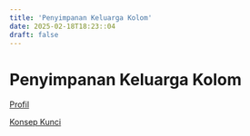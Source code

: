 ```yaml
---
title: 'Penyimpanan Keluarga Kolom'
date: 2025-02-18T18:23::04
draft: false
---
```


# Penyimpanan Keluarga Kolom

[Profil](Penyimpanan%20Keluarga%20Kolom%2076fffa71955846179f7eda80908acdc8/Profil%20878b6879bb7d47f1b5ebb26fd5995052.md)

[Konsep Kunci](Penyimpanan%20Keluarga%20Kolom%2076fffa71955846179f7eda80908acdc8/Konsep%20Kunci%20a1538d4630e340dbbc7a175c585337fe.md)
